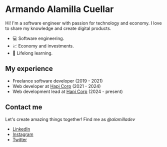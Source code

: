 # Armando Alamilla Cuellar

Hi! I'm a software engineer with passion for technology and economy. I love to share my knowledge and create digital products.
- 💻 Software engineering.
- 📈 Economy and investments.
- 🚀 Lifelong learning.


## My experience
- Freelance software developer (2019 - 2021)
- Web developer at [Hapi Corp](https://hapi.trade/) (2021 - 2024)
- Web development lead at [Hapi Corp](https://hapi.trade/) (2024 - present)


## Contact me
Let's create amazing things together! Find me as *@alamilladev*
- [LinkedIn](https://www.linkedin.com/in/alamilladev/)
- [Instagram](https://www.instagram.com/alamilladev/)
- [Twitter](https://twitter.com/alamilladev)
